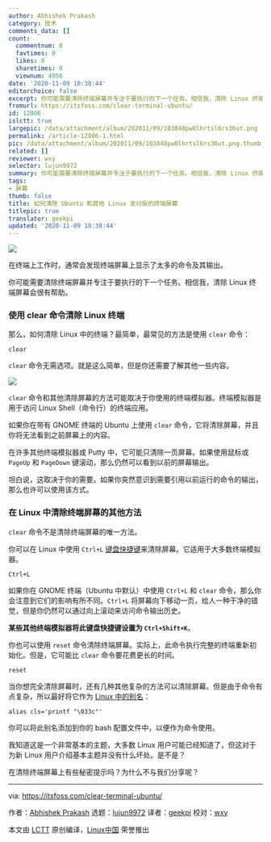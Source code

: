 ```yaml
---
author: Abhishek Prakash
category: 技术
comments_data: []
count:
  commentnum: 0
  favtimes: 0
  likes: 0
  sharetimes: 0
  viewnum: 4956
date: '2020-11-09 10:38:44'
editorchoice: false
excerpt: 你可能需要清除终端屏幕并专注于要执行的下一个任务。相信我，清除 Linux 终端屏幕会很有帮助。
fromurl: https://itsfoss.com/clear-terminal-ubuntu/
id: 12806
islctt: true
largepic: /data/attachment/album/202011/09/103848pw8lhrtsl6rs36ut.png
permalink: /article-12806-1.html
pic: /data/attachment/album/202011/09/103848pw8lhrtsl6rs36ut.png.thumb.jpg
related: []
reviewer: wxy
selector: lujun9972
summary: 你可能需要清除终端屏幕并专注于要执行的下一个任务。相信我，清除 Linux 终端屏幕会很有帮助。
tags:
- 屏幕
thumb: false
title: 如何清除 Ubuntu 和其他 Linux 发行版的终端屏幕
titlepic: true
translator: geekpi
updated: '2020-11-09 10:38:44'
---
```


![](/data/attachment/album/202011/09/103848pw8lhrtsl6rs36ut.png)


在终端上工作时，通常会发现终端屏幕上显示了太多的命令及其输出。


你可能需要清除终端屏幕并专注于要执行的下一个任务。相信我，清除 Linux 终端屏幕会很有帮助。


### 使用 clear 命令清除 Linux 终端


那么，如何清除 Linux 中的终端？最简单，最常见的方法是使用 `clear` 命令：



```
clear

```

`clear` 命令无需选项。就是这么简单，但是你还需要了解其他一些内容。


![](/data/attachment/album/202011/09/103850zgez6eik5a1f6r5f.gif)


`clear` 命令和其他清除屏幕的方法可能取决于你使用的终端模拟器。终端模拟器是用于访问 Linux Shell（命令行）的终端应用。


如果你在带有 GNOME 终端的 Ubuntu 上使用 `clear` 命令，它将清除屏幕，并且你将无法看到之前屏幕上的内容。


在许多其他终端模拟器或 Putty 中，它可能只清除一页屏幕。如果使用鼠标或 `PageUp` 和 `PageDown` 键滚动，那么仍然可以看到以前的屏幕输出。


坦白说，这取决于你的需要。如果你突然意识到需要引用以前运行的命令的输出，那么也许可以使用该方式。


### 在 Linux 中清除终端屏幕的其他方法


`clear` 命令不是清除终端屏幕的唯一方法。


你可以在 Linux 中使用 `Ctrl+L` [键盘快捷键](https://linuxhandbook.com/linux-shortcuts/)来清除屏幕。它适用于大多数终端模拟器。



```
Ctrl+L

```

如果你在 GNOME 终端（Ubuntu 中默认）中使用 `Ctrl+L` 和 `clear` 命令，那么你会注意到它们的影响有所不同。`Ctrl+L` 将屏幕向下移动一页，给人一种干净的错觉，但是你仍然可以通过向上滚动来访问命令输出历史。


**某些其他终端模拟器将此键盘快捷键设置为 `Ctrl+Shift+K`**。


你也可以使用 `reset` 命令清除终端屏幕。实际上，此命令执行完整的终端重新初始化。但是，它可能比 `clear` 命令要花费更长的时间。



```
reset

```

当你想完全清除屏幕时，还有几种其他复杂的方法可以清除屏幕。但是由于命令有点复杂，所以最好将它作为 [Linux 中的别名](https://linuxhandbook.com/linux-alias-command/)：



```
alias cls='printf "\033c"'

```

你可以将此别名添加到你的 bash 配置文件中，以便作为命令使用。


我知道这是一个非常基本的主题，大多数 Linux 用户可能已经知道了，但这对于为新 Linux 用户介绍基本主题并没有什么坏处。是不是？


在清除终端屏幕上有些秘密提示​​吗？为什么不与我们分享呢？




---


via: <https://itsfoss.com/clear-terminal-ubuntu/>


作者：[Abhishek Prakash](https://itsfoss.com/author/abhishek/) 选题：[lujun9972](https://github.com/lujun9972) 译者：[geekpi](https://github.com/geekpi) 校对：[wxy](https://github.com/wxy)


本文由 [LCTT](https://github.com/LCTT/TranslateProject) 原创编译，[Linux中国](https://linux.cn/) 荣誉推出